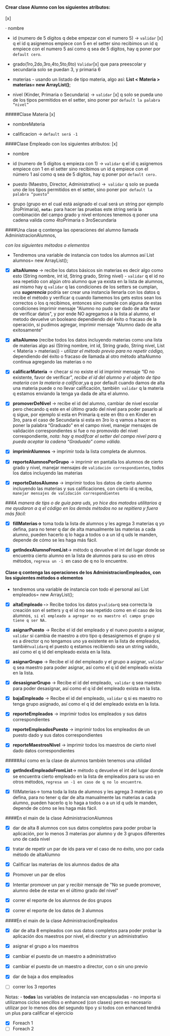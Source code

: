 
 
#### Crear clase Alumno con los siguientes atributos:
[x]

· nombre

- id (numero de 5 dígitos q debe empezar con el numero 5) -> `validar` [x] q el id q asignemos empiece con 5 en el setter sino recibimos un id q empiece con el numero 5 así como q sea de 5 dígitos, hay q poner por `default cero`.

- grado(1ro,2do,3ro,4to,5to,6to) `Validar`[x] que para preescolar y secundaria solo se puedan 3, y primaria 6

- materias - usando un listado de tipo materia, algo así: **List < Materia > materias= new ArrayList<materia>()**;

- nivel (Kinder, Primaria o Secundaria) -> `validar` [x] q solo se pueda uno de los tipos permitidos en el setter, sino poner por `default la palabra “nivel”`
 
#####Clase Materia
[x]
- nombreMateria

- calificacion -> `default será -1`
 
####Clase Empleado con los siguientes atributos:
[x]

- nombre

- id (numero de 5 dígitos q empieza con 1) -> `validar` q el id q asignemos empiece con 1 en el setter sino recibimos un id q empiece con el número 1 así como q sea de 5 dígitos, hay q poner por `default cero.`

- puesto (Maestro, Director, Administrativo) ->` validar` q solo se pueda uno de los tipos permitidos en el setter, sino poner por` default la palabra “puesto”`

- grupo (grupo en el cual está asignado el cual será un string por ejemplo 3roPrimaria), **`nota:`** para hacer las pruebas este string sería la combinación del campo grado y nivel entonces tenemos q poner una cadena valida como 4toPrimaria o 3roSecundaria

 
####Una clase q contenga las operaciones del alumno llamada AdministracionAlumnos,
 
 _con los siguientes métodos o elementos_
 
- Tendremos una variable de instancia con todos los alumnos así List <Alumno> alumnos= new ArrayList<Alumno>();

- [x] **altaAlumno** -> recibe los datos básicos sin materias es decir algo como esto (String nombre, int id, String grado, String nivel) - `validar` q el id no sea repetido con algún otro alumno que ya exista en la lista de alumnos, asi mismo hay q `validar` q las condiciones de los setters se cumplan, una **_sugerencia_** podría ser crear una instancia llenarla con los datos q recibe el método y verificar q cuando llamemos los gets estos sean los correctos o los q recibimos, entonces sino cumple con alguna de estas condiciones imprimir mensaje "Alumno no pudo ser dado de alta favor de verificar datos", y por ende NO agregamos a la lista al alumno, el metodo devuelve un booleano dependiendo del éxito o fracaso de la operación, si pudimos agregar, imprimir mensaje "Alumno dado de alta exitosamente"

- [x] **altaAlumno** (recibe todos los datos incluyendo materias como una lista de materias algo asi (String nombre, int id, String grado, String nivel, List < Materia > materias)) - _utilizar el método previo para no repetir código,_ dependiendo del éxito o fracaso de llamada al otro método altaAlumno continua agregando las materias o no

- [x] **calificarMateria** -> checar si no existe el id imprimir mensaje “ID no existente, favor de verificar”, _recibe el id del alumno y el objeto de tipo materia con la materia a calificar_,ya q por default cuando damos de alta una materia puede o no llevar calificación, también` validar` q la materia q estamos enviando la tenga ya dada de alta el alumno.

- [x] **promoverDeNivel** -> recibe el id del alumno, cambiar de nivel escolar pero checando q este en el último grado del nivel para poder pasarlo al q sigue, por ejemplo si esta en Primaria q este en 6to o en Kinder en 3ro, para el caso de Secundaria si esta en 3ro lo q vamos a hacer es poner la palabra “Graduado” en el campo nivel, manejar mensajes de validación correspondientes si fue o no promovido del nivel correspondiente, _nota: hay q modifcar el setter del campo nivel para q pueda aceptar la cadena “Graduado” como válida._

- [x] **imprimirAlumnos** -> imprimir toda la lista completa de alumnos.

- [x] **reporteAlumnosPorGrupo** -> imprimir en pantalla los alumnos de cierto grado y nivel, manejar mensajes de `validación correspondientes`, todos los datos incluyendo las materias

- [x] **reporteDatosAlumno** -> imprimir todos los datos de cierto alumno incluyendo las materias y sus calificaciones, con cierto id q reciba, `manejar mensajes de validación correspondientes`

###_A manera de tips o de guía para uds, yo hice dos matodos utilitarios q me ayudaron a q el código en los demás métodos no se repitiera y fuera más fácil:_

- [x] **fillMaterias->** toma toda la lista de alumnos y les agrega 3 materias q yo defina, para no tener q dar de alta manualmente las materias a cada alumno, pueden hacerlo q lo haga a todos o a un id q uds le manden, depende de cómo se les haga más fácil.

- [x] **getIndexAlumnoFromList**-> método q devuelve el int del lugar donde se encuentra cierto alumno en la lista de alumnos para su uso en otros métodos, `regresa un -1 `en caso de q no lo encuentre.


#### Clase q contenga las operaciones de los AdministracionEmpleados, con los siguientes métodos o elementos


- tendremos una variable de instancia con todo el personal así List <Empleado> empleados= new ArrayList<Empleado>();

-[x] **altaEmpleado -**> Recibe todos los datos y` validar `q sea correcta la creación son el setters  y q el id no sea repetido como en el caso de los alumnos,` si el empleado a agregar no es maestro el campo grupo tiene q ser NA.`

-[x] **asignarPuesto** -> Recibe el id del empleado y el nuevo puesto a asignar, `validar` si cambia de maestro a otro tipo q desasignemos el grupo y si es a director q no tengamos uno ya existente en la lista de empleados, también` validar `q el puesto q estamos recibiendo sea un string valido, así como el q id del empleado exista en la lista.

-[x] **asignarGrupo** -> Recibe el id del empleado y el grupo a asignar, `validar` q sea maestro para poder asignar, así como el q id del empleado exista en la lista.

-[x] **desasignarGrupo** -> Recibe el id del empleado,` validar` q sea maestro para poder desasignar, así como el q id del empleado exista en la lista.

-[x] **bajaEmpleado** -> Recibe el id del empleado, `validar` q si es maestro no tenga grupo asignado, así como el q id del empleado exista en la lista.

-[x] **reporteEmpleados** -> imprimir todos los empleados y sus datos correspondientes

-[x] **reporteEmpleadosPuesto** -> imprimir todos los empleados de un puesto dado y sus datos correspondientes

-[x] **reporteMaestrosNivel** -> imprimir todos los maestros de cierto nivel dado datos correspondientes

#####Así como en la clase de alumnos también tenemos una utilidad

- [x] **getIndexEmpleadoFromList**-> método q devuelve el int del lugar donde se encuentra cierto empleado en la lista de empleados para su uso en otros métodos, `regresa un -1 en caso de q no lo encuentre`.

- [x] fillMaterias-> toma toda la lista de alumnos y les agrega 3 materias q yo defina, para no tener q dar de alta manualmente las materias a cada alumno, pueden hacerlo q lo haga a todos o a un id q uds le manden, depende de cómo se les haga más fácil.

####En el main de la clase AdministracionAlumnos

- [x] dar de alta 8 alumnos con sus datos completos para poder probar la aplicación, por lo menos 3 materias por alumno y de 3 grupos diferentes uno de cada nivel

- [x] tratar de repetir un par de ids para ver el caso de no éxito, uno por cada método de altaAlumno

- [x] Calificar las materias de los alumnos dados de alta

- [x] Promover un par de ellos

- [x] Intentar promover un par y recibir mensaje de "No se puede promover, alumno debe de estar en el último grado del nivel"

- [x] correr el reporte de los alumnos de dos grupos

- [x] correr el reporte de los datos de 3 alumnos


####En el main de la clase AdministracionEmpleados


- [x] dar de alta 8 empleados con sus datos completos para poder probar la aplicación dos maestros por nivel, el director y un administrativo

- [x] asignar el grupo a los maestros

- [x] cambiar el puesto de un maestro a administrativo

- [x] cambiar el puesto de un maestro a director, con o sin uno previo

- [x] dar de baja a dos empleados

- [ ] correr los 3 reportes



Notas: - **todas** las variables de instancia van encapsuladas
                - no importa si utilizamos ciclos sencillos o enhanced (con clases) pero es necesario utilizar por lo menos dos del segundo tipo y si todos con enhanced tendrá un plus para calificar el ejercicio
 -[x] Foreach 1
 -[ ] Foreach 2